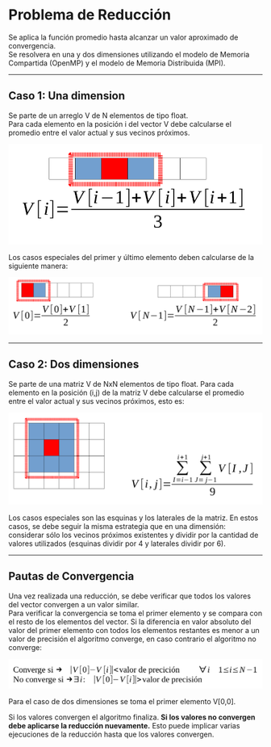 # Problema de Reducción 

Se aplica la función promedio hasta alcanzar un valor aproximado de convergencia. <br>
Se resolvera en una y dos dimensiones utilizando el modelo de Memoria Compartida (OpenMP) y el modelo de Memoria Distribuida (MPI).

---

## Caso 1: Una dimension

Se parte de un arreglo V de N elementos de tipo float. <br>
Para cada elemento en la posición i del vector V debe calcularse el 
promedio entre el valor actual y sus vecinos próximos. <br>


![picture 1](images/4171f11099a0318d0658b6994d2b12d4af5636007695c21a037fcb43a1d22726.png)  

Los casos especiales del primer y último elemento deben calcularse de la siguiente manera:

![picture 2](images/3cc63fd8073f185706017fbdcc079d3ca4463f75e569821509d5994d9dfdcfe8.png)  

---

## Caso 2: Dos dimensiones

Se parte de una matriz V de NxN elementos de tipo float.
Para cada elemento en la posición (i,j) de la matriz V debe calcularse el promedio entre el valor actual y sus vecinos próximos, esto es:

![picture 5](images/65b145f83bb1739b3d6805e5c3d3ecbec6dc8e8be2d07726366c2f9a46bf6abb.png)  

Los casos especiales son las esquinas y los laterales de la matriz. En estos casos, se debe seguir la misma estrategia que en una dimensión: considerar sólo los vecinos próximos existentes y dividir por la cantidad de valores utilizados (esquinas dividir por 4 y laterales dividir por 6).

---

## Pautas de Convergencia

Una vez realizada una reducción, se debe verificar que todos los valores del vector convergen a un valor similar. <br>
Para verificar la convergencia se toma el primer elemento y se
compara con el resto de los elementos del vector. Si la diferencia en valor absoluto del valor del primer elemento con todos los elementos restantes es menor a un valor de precisión el algoritmo converge, en caso contrario el algoritmo no converge:

![picture 4](images/1763e84ea453dbb23ca5aa4808c60e0f940dffc341345784546a6cbdd81c5afc.png)  

Para el caso de dos dimensiones se toma el primer elemento V[0,0].

Si los valores convergen el algoritmo finaliza. **Si los valores no convergen debe aplicarse la reducción nuevamente.** Esto puede implicar varias ejecuciones de la reducción hasta que los
valores convergen.


